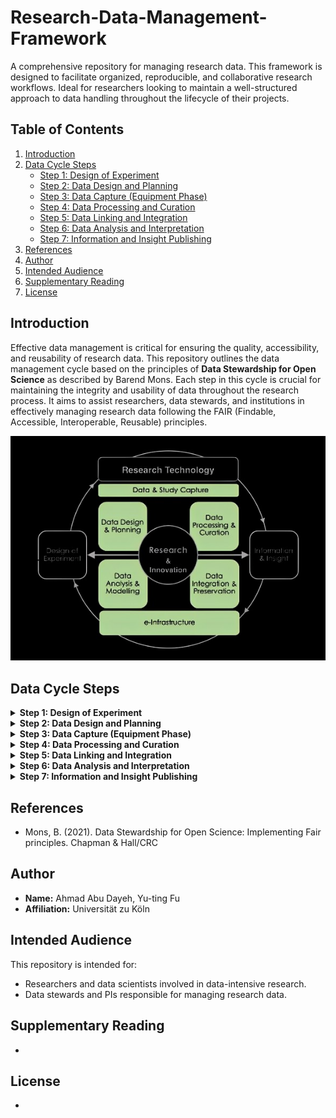 # Research-Data-Management-Framework
A comprehensive repository for managing research data. This framework is designed to facilitate organized, reproducible, and collaborative research workflows. Ideal for researchers looking to maintain a well-structured approach to data handling throughout the lifecycle of their projects.


## Table of Contents

1. [Introduction](#introduction)
2. [Data Cycle Steps](#data-cycle-steps)
   - [Step 1: Design of Experiment](#step-1-design-of-experiment)
   - [Step 2: Data Design and Planning](#step-2-data-design-and-planning)
   - [Step 3: Data Capture (Equipment Phase)](#step-3-data-capture-equipment-phase)
   - [Step 4: Data Processing and Curation](#step-4-data-processing-and-curation)
   - [Step 5: Data Linking and Integration](#step-5-data-linking-and-integration)
   - [Step 6: Data Analysis and Interpretation](#step-6-data-analysis-and-interpretation)
   - [Step 7: Information and Insight Publishing](#step-7-information-and-insight-publishing)
3. [References](#references)
4. [Author](#author)
5. [Intended Audience](#intended-audience)
6. [Supplementary Reading](#supplementary-reading)
7. [License](#license)

## Introduction

Effective data management is critical for ensuring the quality, accessibility, and reusability of research data. This repository outlines the data management cycle based on the principles of **Data Stewardship for Open Science** as described by Barend Mons. Each step in this cycle is crucial for maintaining the integrity and usability of data throughout the research process. It aims to assist researchers, data stewards, and institutions in effectively managing research data following the FAIR (Findable, Accessible, Interoperable, Reusable) principles.


<img src="data-lifecycle-preview.jpg" alt="Data Life Cycle" width="700"/>


## Data Cycle Steps

<details>
<summary><strong>Step 1: Design of Experiment</strong></summary>

The first step in the data management cycle is the **Design of Experiment**. During this phase, researchers outline the scientific questions and hypotheses that will guide their study. This stage involves determining the type of data required, the experimental conditions, and the overall methodological framework. Proper planning at this stage ensures that the data collected will be relevant and sufficient for the research objectives.

</details>

<details>
<summary><strong>Step 2: Data Design and Planning</strong></summary>

The **Data Design and Planning** phase involves setting up the infrastructure and protocols for data collection. This includes deciding on data formats, metadata standards, and storage solutions. It's essential to consider the FAIR principles at this stage to ensure that data will be easily findable, accessible, interoperable, and reusable in the future.

</details>

<details>
<summary><strong>Step 3: Data Capture (Equipment Phase)</strong></summary>

In the **Data Capture** phase, data is collected using various instruments and equipment. This step requires strict adherence to data collection protocols to ensure data quality and consistency. Researchers must also document the data collection process thoroughly, including any calibration or standardization procedures applied to the equipment.

</details>

<details>
<summary><strong>Step 4: Data Processing and Curation</strong></summary>

The **Data Processing and Curation** stage involves transforming raw data into a usable format. This includes data cleaning, normalization, and validation. Data curation also involves the organization and documentation of data to facilitate its long-term preservation and accessibility.

</details>

<details>
<summary><strong>Step 5: Data Linking and Integration</strong></summary>

During the **Data Linking and Integration** phase, different data sources are connected to provide a comprehensive view of the research findings. This step might involve integrating data from multiple experiments, linking datasets with external resources, or creating relational databases.

</details>

<details>
<summary><strong>Step 6: Data Analysis and Interpretation</strong></summary>

In the **Data Analysis and Interpretation** phase, the processed data is analyzed to extract meaningful insights. Researchers apply statistical methods, computational models, and visualization techniques to interpret the data and answer the original research questions.

</details>

<details>
<summary><strong>Step 7: Information and Insight Publishing</strong></summary>

The final step is **Information and Insight Publishing**. This phase involves sharing the results and data with the broader scientific community. Data and insights should be published in a way that ensures reproducibility and transparency, adhering to the FAIR principles.

</details>

## References

- Mons, B. (2021). Data Stewardship for Open Science: Implementing Fair principles. Chapman & Hall/CRC

## Author

- **Name:** Ahmad Abu Dayeh, Yu-ting Fu
- **Affiliation:** Universität zu Köln

## Intended Audience

This repository is intended for:

- Researchers and data scientists involved in data-intensive research.
- Data stewards and PIs responsible for managing research data.

## Supplementary Reading

- 

## License

- 
